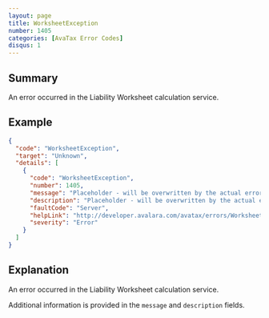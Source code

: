 ```yaml
---
layout: page
title: WorksheetException
number: 1405
categories: [AvaTax Error Codes]
disqus: 1
---
```


## Summary

An error occurred in the Liability Worksheet calculation service.

## Example

```json
{
  "code": "WorksheetException",
  "target": "Unknown",
  "details": [
    {
      "code": "WorksheetException",
      "number": 1405,
      "message": "Placeholder - will be overwritten by the actual error",
      "description": "Placeholder - will be overwritten by the actual error",
      "faultCode": "Server",
      "helpLink": "http://developer.avalara.com/avatax/errors/WorksheetException",
      "severity": "Error"
    }
  ]
}
```

## Explanation

An error occurred in the Liability Worksheet calculation service.

Additional information is provided in the `message` and `description` fields.

